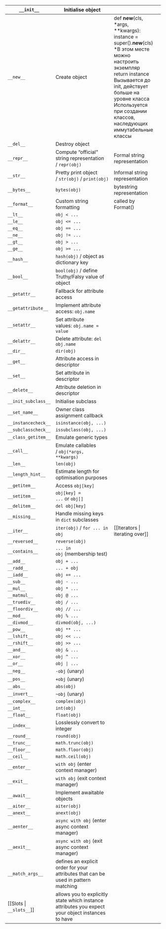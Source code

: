 
| `__init__` | Initialise object |  |  |
| ---- | ---- | ---- | ---- |
| `__new__` | Create object | def __new__(cls, *args, **kwargs):<br>        instance = super().__new__(cls)<br>        *В этом месте можно настроить экземпляр<br>        return instance<br>Вызывается до init, действует больше на уровне класса<br>Используется при создании классов, наследующих иммутабельные классы |  |
| `__del__` | Destroy object |  |  |
| `__repr__` | Compute “official” string representation / `repr(obj)` | Formal string representation |  |
| `__str__` | Pretty print object / `str(obj)` / `print(obj)` | Informal string representation |  |
| `__bytes__` | `bytes(obj)` | bytestring representation |  |
| `__format__` | Custom string formatting | called by Format() |  |
| `__lt__` | `obj < ...` |  |  |
| `__le__` | `obj <= ...` |  |  |
| `__eq__` | `obj == ...` |  |  |
| `__ne__` | `obj != ...` |  |  |
| `__gt__` | `obj > ...` |  |  |
| `__ge__` | `obj >= ...` |  |  |
| `__hash__` | `hash(obj)` / object as dictionary key |  |  |
| `__bool__` | `bool(obj)` / define Truthy/Falsy value of object |  |  |
| `__getattr__` | Fallback for attribute access |  |  |
| `__getattribute__` | Implement attribute access: `obj.name` |  |  |
| `__setattr__` | Set attribute values: `obj.name = value` |  |  |
| `__delattr__` | Delete attribute: `del obj.name` |  |  |
| `__dir__` | `dir(obj)` |  |  |
| `__get__` | Attribute access in descriptor |  |  |
| `__set__` | Set attribute in descriptor |  |  |
| `__delete__` | Attribute deletion in descriptor |  |  |
| `__init_subclass__` | Initialise subclass |  |  |
| `__set_name__` | Owner class assignment callback |  |  |
| `__instancecheck__` | `isinstance(obj, ...)` |  |  |
| `__subclasscheck__` | `issubclass(obj, ...)` |  |  |
| `__class_getitem__` | Emulate generic types |  |  |
| `__call__` | Emulate callables / `obj(*args, **kwargs)` |  |  |
| `__len__` | `len(obj)` |  |  |
| `__length_hint__` | Estimate length for optimisation purposes |  |  |
| `__getitem__` | Access `obj[key]` |  |  |
| `__setitem__` | `obj[key] = ...` or `obj[]` |  |  |
| `__delitem__` | `del obj[key]` |  |  |
| `__missing__` | Handle missing keys in `dict` subclasses |  |  |
| `__iter__` | `iter(obj)` / `for ... in obj`  | [[Iterators \| iterating over]] |  |
| `__reversed__` | `reverse(obj)` |  |  |
| `__contains__` | `... in obj` (membership test) |  |  |
| `__add__` | `obj + ...` |  |  |
| `__radd__` | `... + obj` |  |  |
| `__iadd__` | `obj += ...` |  |  |
| `__sub__` | `obj - ...` |  |  |
| `__mul__` | `obj * ...` |  |  |
| `__matmul__` | `obj @ ...` |  |  |
| `__truediv__` | `obj / ...` |  |  |
| `__floordiv__` | `obj // ...` |  |  |
| `__mod__` | `obj % ...` |  |  |
| `__divmod__` | `divmod(obj, ...)` |  |  |
| `__pow__` | `obj ** ...` |  |  |
| `__lshift__` | `obj << ...` |  |  |
| `__rshift__` | `obj >> ...` |  |  |
| `__and__` | `obj & ...` |  |  |
| `__xor__` | `obj ^ ...` |  |  |
| `__or__` | `obj \| ...` |  |  |
| `__neg__` | `-obj` (unary) |  |  |
| `__pos__` | `+obj` (unary) |  |  |
| `__abs__` | `abs(obj)` |  |  |
| `__invert__` | `~obj` (unary) |  |  |
| `__complex__` | `complex(obj)` |  |  |
| `__int__` | `int(obj)` |  |  |
| `__float__` | `float(obj)` |  |  |
| `__index__` | Losslessly convert to integer |  |  |
| `__round__` | `round(obj)` |  |  |
| `__trunc__` | `math.trunc(obj)` |  |  |
| `__floor__` | `math.floor(obj)` |  |  |
| `__ceil__` | `math.ceil(obj)` |  |  |
| `__enter__` | `with obj` (enter context manager) |  |  |
| `__exit__` | `with obj` (exit context manager) |  |  |
| `__await__` | Implement awaitable objects |  |  |
| `__aiter__` | `aiter(obj)` |  |  |
| `__anext__` | `anext(obj)` |  |  |
| `__aenter__` | `async with obj` (enter async context manager) |  |  |
| `__aexit__` | `async with obj` (exit async context manager) |  |  |
| `__match_args__` | defines an explicit order for your attributes that can be used in pattern matching |  |  |
| [[Slots \| `__slots__`]] | allows you to explicitly state which instance attributes you expect your object instances to have |  |  |
